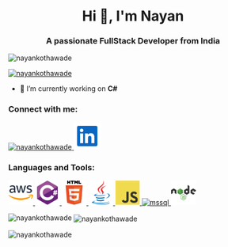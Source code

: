 <h1 align="center">Hi 👋, I'm Nayan</h1>

<h3 align="center">A passionate FullStack Developer from India</h3>

<p align="left"> <img src="https://komarev.com/ghpvc/?username=nayankothawade&label=Profile%20views&color=0e75b6&style=flat" alt="nayankothawade" /> 
</p>

<p align="left"> 
<a href="https://github.com/ryo-ma/github-profile-trophy"><img src="https://github-profile-trophy.vercel.app/?username=nayankothawade" alt="nayankothawade" />
</a> 
</p>

- 🔭 I’m currently working on **C#**

<h3 align="left">Connect with me:</h3>

<p align="left"> 
<a href="https://x.com/NayanKothawade/" target="blank"><img src="https://img.shields.io/twitter/follow/?logo=twitter&style=for-the-badge" alt="nayankothawade" />
</a> 

<a href="https://www.linkedin.com/in/nayan-kothawade-4301031b1" target="_blank">
<img src="https://github.com/nayankothawade/nayankothawade/blob/main/icons/linkedin.svg" alt="nayankothawade" width="55" height="55"/>
</a>
</p>

<h3 align="left">Languages and Tools:</h3>

<p align="left"> 
<a href="https://aws.amazon.com" target="_blank" rel="noreferrer"> <img src="https://raw.githubusercontent.com/devicons/devicon/master/icons/amazonwebservices/amazonwebservices-original-wordmark.svg" alt="aws" width="50" height="50"/> 
</a>
<a href="https://www.w3schools.com/cs/" target="_blank" rel="noreferrer"> <img src="https://raw.githubusercontent.com/devicons/devicon/master/icons/csharp/csharp-original.svg" alt="csharp" width="50" height="50"/> 
</a> 
<a href="https://www.w3.org/html/" target="_blank" rel="noreferrer"> <img src="https://raw.githubusercontent.com/devicons/devicon/master/icons/html5/html5-original-wordmark.svg" alt="html5" width="50" height="50"/> 
</a> 
<a href="https://www.java.com" target="_blank" rel="noreferrer"> <img src="https://raw.githubusercontent.com/devicons/devicon/master/icons/java/java-original.svg" alt="java" width="50" height="50"/> 
</a> 
<a href="https://developer.mozilla.org/en-US/docs/Web/JavaScript" target="_blank" rel="noreferrer"> <img src="https://raw.githubusercontent.com/devicons/devicon/master/icons/javascript/javascript-original.svg" alt="javascript" width="50" height="50"/> 
</a> 
<a href="https://www.microsoft.com/en-us/sql-server" target="_blank" rel="noreferrer"> <img src="https://www.svgrepo.com/show/303229/microsoft-sql-server-logo.svg" alt="mssql" width="50" height="50"/> 
</a> 
<a href="https://nodejs.org" target="_blank" rel="noreferrer"> <img src="https://raw.githubusercontent.com/devicons/devicon/master/icons/nodejs/nodejs-original-wordmark.svg" alt="nodejs" width="50" height="50"/> 
</a>
</p>

<!-- <h3 align="left">Support:</h3>

<p>
<a href="https://www.buymeacoffee.com/Nayan"> <img align="left" src="https://cdn.buymeacoffee.com/buttons/v2/default-yellow.png" height="50" width="210" alt="Nayan" />
</a>
</p>
<br> -->

<p><img align="left" src="https://github-readme-stats.vercel.app/api/top-langs?username=nayankothawade&show_icons=true&locale=en&layout=compact" alt="nayankothawade" />
</p>

<p>&nbsp;<img align="center" src="https://github-readme-stats.vercel.app/api?username=nayankothawade&show_icons=true&locale=en" alt="nayankothawade" />
</p>

<p><img align="center" src="https://github-readme-streak-stats.herokuapp.com/?user=nayankothawade&" alt="nayankothawade" />
</p>

